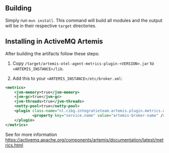 
## Building

Simply run `mvn install`. This command will build all modules and the output
will be in their respective `target` directories.

## Installing in ActiveMQ Artemis

After building the artifacts follow these steps:

1. Copy `/target/artemis-otel-agent-metrics-plugin-<VERSION>.jar`
   to `<ARTEMIS_INSTANCE>/lib`.

1. Add this to your `<ARTEMIS_INSTANCE>/etc/broker.xml`:

```xml
<metrics>
    <jvm-memory>true</jvm-memory>
    <jvm-gc>true</jvm-gc>
    <jvm-threads>true</jvm-threads>
    <netty-pool>true</netty-pool>
    <plugin class-name="nl.cibg.integratieteam.artemis.plugin.metrics.otelagent.ArtemisOtelAgentMetricsPlugin">
            <property key="service.name" value="artemis-broker-name" />
    </plugin>
</metrics>
```

See for more information https://activemq.apache.org/components/artemis/documentation/latest/metrics.html